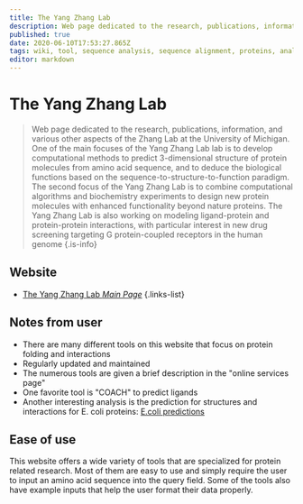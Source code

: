 ```yaml
---
title: The Yang Zhang Lab
description: Web page dedicated to the research, publications, information, and various other aspects of the Zhang Lab at the University of Michigan.
published: true
date: 2020-06-10T17:53:27.865Z
tags: wiki, tool, sequence analysis, sequence alignment, proteins, analysis tools, structural alignment, structural analysis, toolbox
editor: markdown
---
```


# The Yang Zhang Lab

> Web page dedicated to the research, publications, information, and various other aspects of the Zhang Lab at the University of Michigan. One of the main focuses of the Yang Zhang Lab lab is to develop computational methods to predict 3-dimensional structure of protein molecules from amino acid sequence, and to deduce the biological functions based on the sequence-to-structure-to-function paradigm. The second focus of the Yang Zhang Lab is to combine computational algorithms and biochemistry experiments to design new protein molecules with enhanced functionality beyond nature proteins. The Yang Zhang Lab is also working on modeling ligand-protein and protein-protein interactions, with particular interest in new drug screening targeting G protein-coupled receptors in the human genome
{.is-info}

## Website

- [The Yang Zhang Lab *Main Page*](https://zhanglab.ccmb.med.umich.edu/)
{.links-list}

## Notes from user
- There are many different tools on this website that focus on protein folding and interactions
- Regularly updated and maintained
- The numerous tools are given a brief description in the "online services page"
- One favorite tool is "COACH" to predict ligands
- Another interesting analysis is the prediction for structures and interactions for E. coli proteins: [E.coli predictions](https://zhanglab.ccmb.med.umich.edu/Ecoli/)


## Ease of use

This website offers a wide variety of tools that are specialized for protein related research. Most of them are easy to use and simply require the user to input an amino acid sequence into the query field. Some of the tools also have example inputs that help the user format their data properly.




